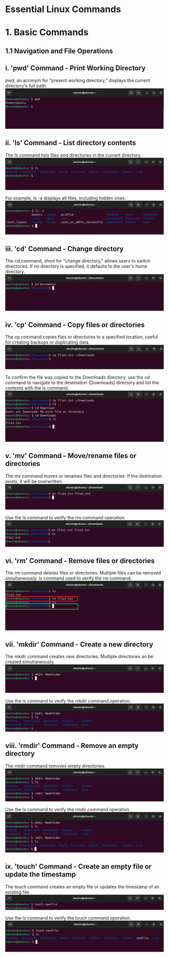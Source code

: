 # Essential Linux Commands
# 1. Basic Commands
## 1.1  Navigation and File Operations
## i. 'pwd' Command - Print Working Directory
pwd, an acronym for "present working directory," displays the current directory's full path.
![pwd command](./img/01.png)
## ii. 'ls' Command - List directory contents
The ls command lists files and directories in the current directory. 
![ls command](./img/02.png)

For example, ls -a displays all files, including hidden ones.
![ls -a command](./img/03.png) 
## iii. 'cd' Command - Change directory
The cd command, short for "change directory," allows users to switch directories. If no directory is specified, it defaults to the user's home directory.
![cd command](./img/04.png)
## iv. 'cp' Command - Copy files or directories
The cp command copies files or directories to a specified location, useful for creating backups or duplicating data.
![cp command](./img/05.png) 

To confirm the file was copied to the Downloads directory, use the cd command to navigate to the destination (Downloads) directory and list the contents with the ls command.
![cp confirmation](./img/06.png)
## v. 'mv' Command - Move/rename files or directories
The mv command moves or renames files and directories. If the destination exists, it will be overwritten.
![mv command](./img/07.png) 

Use the ls command to verify the mv command operation. 
![mv confirmation](./img/08.png)
## vi. 'rm' Command - Remove files or directories
The rm command deletes files or directories. Multiple files can be removed simultaneously. ls command used to verify the rm command.
![rm command](./img/09.png)
## vii. 'mkdir' Command - Create a new directory
The mkdir command creates new directories. Multiple directories an be created simultaneously.
![mkdir command](./img/10.png) 

Use the ls command to verify the mkdir command operation.
![mkdir confirmation](./img/11.png)
## viii. 'rmdir' Command - Remove an empty directory
The rmdir command removes empty directories.
![rmdir command](./img/12.png) 

Use the ls command to verify the rmdir command operation.
![mkdir confirmation](./img/13.png)
## ix. 'touch' Command - Create an empty file or update the timestamp
The touch command creates an empty file or updates the timestamp of an existing file.
![touch command](./img/14.png)
 
Use the ls command to verify the touch command operation.
![touch confirmation](./img/15.png)
